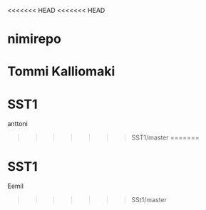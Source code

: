 <<<<<<< HEAD
<<<<<<< HEAD
# nimirepo
Tommi Kalliomaki
=======
# SST1
anttoni
>>>>>>> SST1/master
=======
# SST1
Eemil
>>>>>>> SSt1/master
